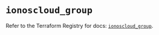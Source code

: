 # `ionoscloud_group`

Refer to the Terraform Registry for docs: [`ionoscloud_group`](https://registry.terraform.io/providers/ionos-cloud/ionoscloud/6.4.13/docs/resources/group).
